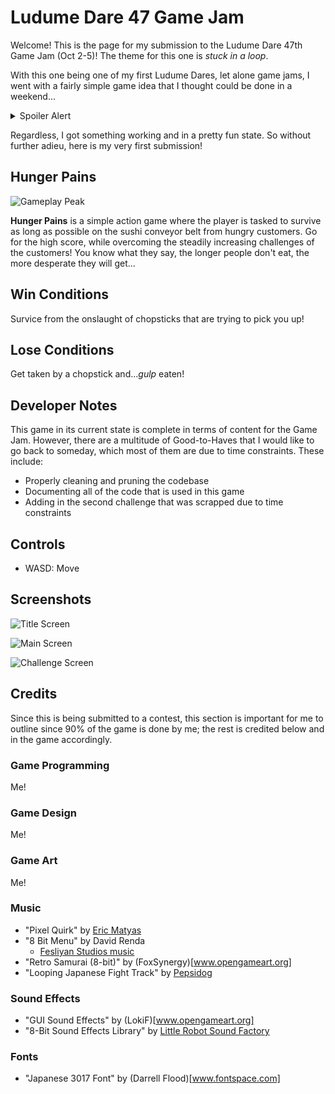 # Ludume Dare 47 Game Jam
Welcome! This is the page for my submission to the Ludume Dare 47th Game Jam (Oct 2-5)! The theme for this one is _stuck in a loop_. 

With this one being one of my first Ludume Dares, let alone game jams, I went with a fairly simple game idea that I thought could be done in a weekend...

<details> 
    <summary>Spoiler Alert</summary>

I was wrong. VERY wrong.
</details>

Regardless, I got something working and in a pretty fun state. So without further adieu, here is my very first submission!

## Hunger Pains
![Gameplay Peak](./Documentation/Assets/Game_Dev_Summary.gif)

__Hunger Pains__ is a simple action game where the player is tasked to survive as long as possible on the sushi conveyor belt from hungry customers. Go for the high score, while overcoming the steadily increasing challenges of the customers! You know what they say, the longer people don't eat, the more desperate they will get...

## Win Conditions
Survice from the onslaught of chopsticks that are trying to pick you up!

## Lose Conditions
Get taken by a chopstick and..._gulp_ eaten!

## Developer Notes
This game in its current state is complete in terms of content for the Game Jam. However, there are a multitude of Good-to-Haves that I would like to go back to someday, which most of them are due to time constraints. These include:
- Properly cleaning and pruning the codebase
- Documenting all of the code that is used in this game
- Adding in the second challenge that was scrapped due to time constraints

## Controls
- WASD: Move 

## Screenshots
![Title Screen](./Documentation/Assets/GameDev_1.png)

![Main Screen](./Documentation/Assets/GameDev_2.png)

![Challenge Screen](./Documentation/Assets/GameDev_3.png)

## Credits
Since this is being submitted to a contest, this section is important for me to outline since 90% of the game is done by me; the rest is credited below and in the game accordingly.

### Game Programming
Me!

### Game Design
Me!

### Game Art
Me!

### Music
- "Pixel Quirk" by [Eric Matyas](www.soundimage.org)
- "8 Bit Menu" by David Renda
    - [Fesliyan Studios music](https://www.fesliyanstudios.com)
- "Retro Samurai (8-bit)" by (FoxSynergy)[www.opengameart.org]
- "Looping Japanese Fight Track" by [Pepsidog](www.opengameart.org)

### Sound Effects
- "GUI Sound Effects" by (LokiF)[www.opengameart.org]
- "8-Bit Sound Effects Library" by [Little Robot Sound Factory](www.littlerobotsoundfactory.com)

### Fonts
- "Japanese 3017 Font" by (Darrell Flood)[www.fontspace.com]
